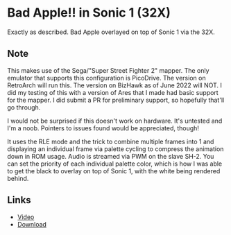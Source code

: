 # Bad Apple!! in Sonic 1 (32X)
Exactly as described. Bad Apple overlayed on top of Sonic 1 via the 32X.

## Note
This makes use of the Sega/"Super Street Fighter 2" mapper. The only emulator that supports this configuration is PicoDrive. The version on RetroArch will run this. The version on BizHawk as of June 2022 will NOT. I did my testing of this with a version of Ares that I made had basic support for the mapper. I did submit a PR for preliminary support, so hopefully that'll go through.

I would not be surprised if this doesn't work on hardware. It's untested and I'm a noob. Pointers to issues found would be appreciated, though!

It uses the RLE mode and the trick to combine multiple frames into 1 and displaying an individual frame via palette cycling to compress the animation down in ROM usage. Audio is streamed via PWM on the slave SH-2. You can set the priority of each individual palette color, which is how I was able to get the black to overlay on top of Sonic 1, with the white being rendered behind.

## Links
* [Video](https://youtu.be/4J3FDcb3Wbc)
* [Download](https://drive.google.com/file/d/1c9DkUdI_PHRtLHCXXtAPmtNPZkNmgsC2/view?usp=sharing)
